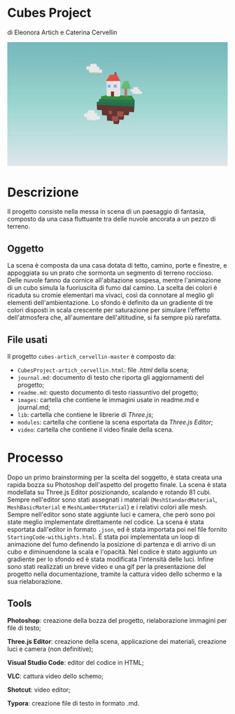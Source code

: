 ﻿# Cubes Project

di Eleonora Artich e Caterina Cervellin



![](images/gif_report.gif)



# Descrizione

Il progetto consiste nella messa in scena di un paesaggio di fantasia, composto da una casa fluttuante tra delle nuvole ancorata a un pezzo di terreno.



## Oggetto

La scena è composta da una casa dotata di tetto, camino, porte e finestre, e appoggiata su un prato che sormonta un segmento di terreno roccioso. Delle nuvole fanno da cornice all'abitazione sospesa, mentre l'animazione di un cubo simula la fuoriuscita di fumo dal camino. La scelta dei colori è ricaduta su cromie elementari ma vivaci, così da connotare al meglio gli elementi dell'ambientazione. Lo sfondo è definito da un gradiente di tre colori disposti in scala crescente per saturazione per simulare l'effetto dell'atmosfera che, all'aumentare dell'altitudine, si fa sempre più rarefatta.

## File usati

Il progetto `cubes-artich_cervellin-master` è composto da:

- `CubesProject-artich_cervellin.html`: file *.html* della scena;
- `journal.md`: documento di testo che riporta gli aggiornamenti del progetto;
- `readme.md`: questo documento di testo riassuntivo del progetto;
- `images`: cartella che contiene le immagini usate in readme.md e journal.md;
- `lib`: cartella che contiene le librerie di *Three.js*;
- `modules`: cartella che contiene la scena esportata da *Three.js Editor*;
- `video`: cartella che contiene il video finale della scena.




# Processo

Dopo un primo brainstorming per la scelta del soggetto, è stata creata una rapida bozza su Photoshop dell'aspetto del progetto finale. La scena è stata modellata su Three.js Editor posizionando, scalando e rotando 81 cubi. Sempre nell'editor sono stati assegnati i materiali (`MeshStandardMaterial`, `MeshBasicMaterial` e `MeshLambertMaterial`) e i relativi colori alle mesh. Sempre nell'editor sono state aggiunte luci e camera, che però sono poi state meglio implementate direttamente nel codice. La scena è stata esportata dall'editor in formato `.json`, ed è stata importata poi nel file fornito `StartingCode-withLights.html`. É stata poi implementata un loop di animazione del fumo definendo la posizione di partenza e di arrivo di un cubo e diminuendone la scala e l'opacità. Nel codice è stato aggiunto un gradiente per lo sfondo ed è stata modificata l'intensità delle luci. Infine sono stati realizzati un breve video e una gif per la presentazione del progetto nella documentazione, tramite la cattura video dello schermo e la sua rielaborazione.



## Tools

**Photoshop**: creazione della bozza del progetto, rielaborazione immagini per file di testo;

**Three.js Editor**: creazione della scena, applicazione dei materiali, creazione luci e camera (non definitive);

**Visual Studio Code**: editor del codice in HTML;

**VLC**: cattura video dello schemo;

**Shotcut**: video editor;

**Typora**: creazione file di testo in formato .md.







